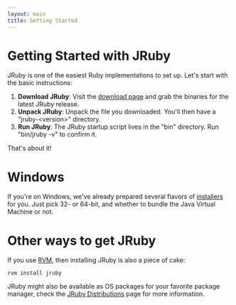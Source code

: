 ```yaml
---
layout: main
title: Getting Started
---
```

# Getting Started with JRuby
  
JRuby is one of the easiest Ruby implementations to set up. Let's start with the basic instructions:

1. **Download JRuby**:&nbsp;Visit the [download page](/download) and grab the binaries for the latest JRuby release.
2. **Unpack JRuby**:&nbsp;Unpack the file you downloaded. You'll then have a &quot;jruby-&lt;version&gt;&quot;&nbsp;directory.
3. **Run JRuby**:&nbsp;The JRuby startup script lives in the &quot;bin&quot;&nbsp;directory. Run &quot;bin/jruby -v&quot; to confirm it.

That's about it!

# Windows

If you're on Windows, we've already prepared several flavors of
[installers](/download) for you. Just pick 32- or 64-bit, and whether
to bundle the Java Virtual Machine or not.

# Other ways to get JRuby

If you use [RVM](http://rvm.beginrescueend.com/), then installing
JRuby is also a piece of cake:

    rvm install jruby

JRuby might also be available as OS packages for your favorite package
manager, check the [JRuby Distributions](http://wiki.jruby.org/JRubyDistributions)
page for more information.
